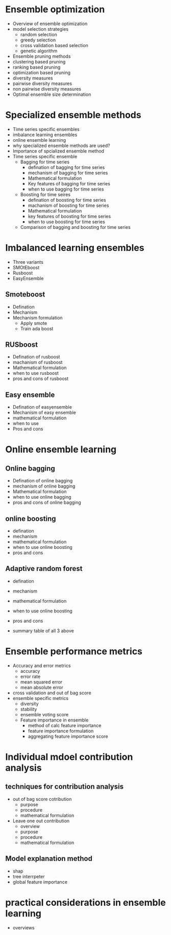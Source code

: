 # Ensemble optimization

- Overview of ensemble optimization
- model selection strategies
  - random selection
  - greedy selection
  - cross validation based selection
  - genetic algorithm
-  Ensemble pruning methods
  - clustering based pruning
  - ranking based pruning
  - optimization based pruning
-  diversity measures
  - pairwise diversity measures
  - non pairwise diversity measures
- Optimal ensemble size determination

# Specialized ensemble methods
- Time series specific ensembles
- imbalance learning ensembles
- online ensemble learning
- why specialized ensemble methods are used?
- Importance of spcialized ensemble method
- Time series specific ensemble
  - Bagging for time series
    - defination of bagging for time series
    - mechanism of bagging for time series
    - Mathematical formulation
    - Key features of bagging for time series
    - when to use bagging for time series
  - Boosting for time seires
    - defination of boosting for time series
    - machanism of boosting for time series
    - Mathematical formulation
    - key features of boosting for time series
    - when to use boosting for time series
  - Comparison of bagging and boosting for time series

# Imbalanced learning ensembles

- Three variants
 - SMOtEboost
 - Rusboost
 - EasyEnsemble

## Smoteboost
- Defination
- Mechanism
- Mechanism formulation
  - Apply smote
  - Train ada boost

## RUSboost
- Defination of rusboost
- machanism of rusboost
- Mathematical formulation
- when to use rusboost
- pros and cons of rusboost

## Easy ensemble
- Defination of easyensemble
- Mechanism of easy ensemble
- mathematical formulation
- when to use
- Pros and cons

# Online ensemble learning

## Online bagging
- Defination of online bagging
- mechanism of online bagging
- Mathematical formulation
- when to use online bagging
- pros and cons of online bagging

## online boosting
- defination
- mechanism
- mathematical formulation
- when to use online boosting
- pros and cons

## Adaptive random forest
- defination
- mechanism
- mathematical formulation
- when to use online boosting
- pros and cons


- summary table of all 3 above

# Ensemble performance metrics

- Accuracy and error metrics
  - accuracy
  - error rate
  - mean squared error
  - mean absolute error
- cross validation and out of bag score
- ensemble specific metrics
  - diversity
  - stability
  - ensemble voting score
  - Feature importance in ensemble
    - method of calc feature importance
    - feature importance formulation
    - aggregating feature importance score

# Individual mdoel contribution analysis

## techniques for contribution analysis
- out of bag score cotribution
  - purpose
  - procedure
  - mathematical formulation
- Leave one out contribution
  - overview
  - purpose
  - procedure
  - mathematical formulation

## Model explanation method 
- shap
- tree interrpeter
- global feature importance


# practical considerations in ensemble learning

- overviews
  
  
